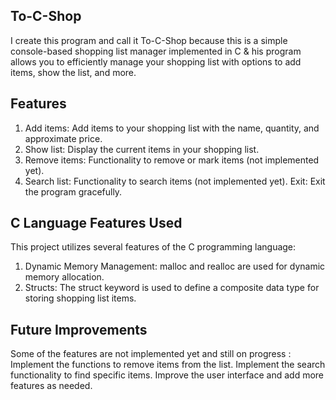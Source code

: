 ## To-C-Shop

I create this program and call it To-C-Shop because this is a simple console-based shopping list manager implemented in C & his program allows you to efficiently manage your shopping list with options to add items, show the list, and more.

## Features

1. Add items: Add items to your shopping list with the name, quantity, and approximate price.
2. Show list: Display the current items in your shopping list.
3. Remove items: Functionality to remove or mark items (not implemented yet).
4. Search list: Functionality to search items (not implemented yet).
   Exit: Exit the program gracefully.

## C Language Features Used

This project utilizes several features of the C programming language:

1. Dynamic Memory Management: malloc and realloc are used for dynamic memory allocation.
2. Structs: The struct keyword is used to define a composite data type for storing shopping list items.

## Future Improvements

Some of the features are not implemented yet and still on progress :
Implement the functions to remove items from the list.
Implement the search functionality to find specific items.
Improve the user interface and add more features as needed.

